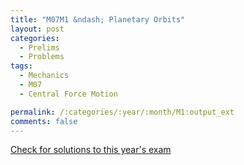 ```yaml
---
title: "M07M1 &ndash; Planetary Orbits"
layout: post
categories:
  - Prelims
  - Problems
tags:
  - Mechanics
  - M07
  - Central Force Motion

permalink: /:categories/:year/:month/M1:output_ext
comments: false
---
```

<object data="2007M1M.pdf" type="application/pdf" width="100%" height="500"></object>
<div class="message"><a href='https://princetonprelim.com/prelim/19/'>Check for solutions to this year's exam</a></div>